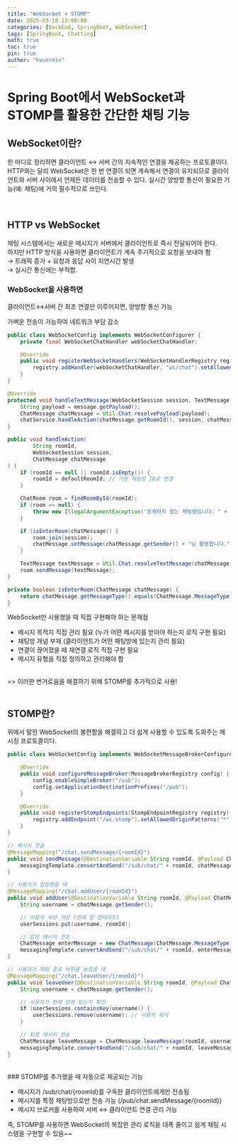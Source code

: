 ```yaml
---
title: "WebSocket + STOMP"
date: 2025-03-18 13:00:00 
categories: [BackEnd, SpringBoot, WebSocket]
tags: [SpringBoot, Chatting]
math: true
toc: true
pin: true
author: "hvunrnin"
---
```


# Spring Boot에서 WebSocket과 STOMP를 활용한 간단한 채팅 기능

## WebSocket이란?

한 마디로 정리하면 클라이언트 ↔ 서버 간의 지속적인 연결을 제공하는 프로토콜이다. 
HTTP와는 달리 WebSocket은 한 번 연결이 되면 계속해서 연결이 유지되므로 클라이언트와 서버 사이에서 언제든 데이터를 전송할 수 있다. 실시간 양방향 통신이 필요한 기능(예: 채팅)에 거의 필수적으로 쓰인다.

<br>

## HTTP vs WebSocket

채팅 시스템에서는 새로운 메시지가 서버에서 클라이언트로 즉시 전달되어야 한다. 
<br>하지만 HTTP 방식을 사용하면 클라이언트가 계속 주기적으로 요청을 보내야 함 
<br>→ 트래픽 증가 + 요청과 응답 사이 지연시간 발생
<br> → 실시간 통신에는 부적합.

### WebSocket을 사용하면
클라이언트↔서버 간 최초 연결만 이루어지면, 양방향 통신 가능

가벼운 전송이 가능하여 네트워크 부담 감소

```java
public class WebSocketConfig implements WebSocketConfigurer {
    private final WebSocketChatHandler webSocketChatHandler;

    @Override
    public void registerWebSocketHandlers(WebSocketHandlerRegistry registry) {
        registry.addHandler(webSocketChatHandler, "ws/chat").setAllowedOrigins("*");
    }
}
```
```java
@Override
protected void handleTextMessage(WebSocketSession session, TextMessage message) {
    String payload = message.getPayload();
    ChatMessage chatMessage = Util.Chat.resolvePayload(payload);
    chatService.handleAction(chatMessage.getRoomId(), session, chatMessage);
}
```
```java
public void handleAction(
        String roomId,
        WebSocketSession session,
        ChatMessage chatMessage
) {
    if (roomId == null || roomId.isEmpty()) {
        roomId = defaultRoomId; // 기본 채팅방 ID로 변경
    }

    ChatRoom room = findRoomById(roomId);
    if (room == null) {
        throw new IllegalArgumentException("존재하지 않는 채팅방입니다: " + roomId);
    }

    if (isEnterRoom(chatMessage)) {
        room.join(session);
        chatMessage.setMessage(chatMessage.getSender() + "님 환영합니다.");
    }

    TextMessage textMessage = Util.Chat.resolveTextMessage(chatMessage);
    room.sendMessage(textMessage);
}

private boolean isEnterRoom(ChatMessage chatMessage) {
    return chatMessage.getMessageType().equals(ChatMessage.MessageType.ENTER);
}
```
WebSocket만 사용했을 때 직접 구현해야 하는 문제점
- 메시지 목적지 직접 관리 필요 (누가 어떤 메시지를 받아야 하는지 로직 구현 필요)
- 채팅방 개념 부재 (클라이언트가 어떤 채팅방에 있는지 관리 필요)
- 연결이 끊어졌을 때 재연결 로직 직접 구현 필요
- 메시지 유형을 직접 정의하고 관리해야 함

<br>
=> 이러한 번거로움을 해결하기 위해 STOMP를 추가적으로 사용!
<br>
<br>

## STOMP란?

위에서 말한 WebSocket의 불편함을 해결하고 더 쉽게 사용할 수 있도록 도와주는 메시징 프로토콜이다.
```java
public class WebSocketConfig implements WebSocketMessageBrokerConfigurer {

    @Override
    public void configureMessageBroker(MessageBrokerRegistry config) {
        config.enableSimpleBroker("/sub");
        config.setApplicationDestinationPrefixes("/pub");
    }

    @Override
    public void registerStompEndpoints(StompEndpointRegistry registry) {
        registry.addEndpoint("/ws-stomp").setAllowedOriginPatterns("*").withSockJS();
    }
}
```
```java
// 메시지 전송
@MessageMapping("/chat.sendMessage/{roomId}")
public void sendMessage(@DestinationVariable String roomId, @Payload ChatMessage chatMessage) {
    messagingTemplate.convertAndSend("/sub/chat/" + roomId, chatMessage);
}

// 사용자가 입장했을 때
@MessageMapping("/chat.addUser/{roomId}")
public void addUser(@DestinationVariable String roomId, @Payload ChatMessage chatMessage, SimpMessageHeaderAccessor headerAccessor) {
    String username = chatMessage.getSender();

    // 사용자 세션 저장 (현재 방 업데이트)
    userSessions.put(username, roomId);

    // 입장 메시지 전송
    ChatMessage enterMessage = new ChatMessage(ChatMessage.MessageType.ENTER, roomId, username, username + "님이 입장하셨습니다.");
    messagingTemplate.convertAndSend("/sub/chat/" + roomId, enterMessage);
}

// 사용자가 채팅 종료 버튼을 눌렀을 때
@MessageMapping("/chat.leaveUser/{roomId}")
public void leaveUser(@DestinationVariable String roomId, @Payload ChatMessage chatMessage) {
    String username = chatMessage.getSender();

    // 사용자가 현재 방에 있는지 확인
    if (userSessions.containsKey(username)) {
        userSessions.remove(username); // 사용자 제거
    }

    // 퇴장 메시지 전송
    ChatMessage leaveMessage = ChatMessage.leaveMessage(roomId, username);
    messagingTemplate.convertAndSend("/sub/chat/" + roomId, leaveMessage);
}
```
<br>
### STOMP를 추가했을 때 자동으로 제공되는 기능

- 메시지가 /sub/chat/{roomId}를 구독한 클라이언트에게만 전송됨
- 메시지를 특정 채팅방으로만 전송 가능 (/pub/chat.sendMessage/{roomId})
- 메시지 브로커를 사용하여 서버 ↔ 클라이언트 연결 관리 가능

즉, STOMP를 사용하면 WebSocket의 복잡한 관리 로직을 대폭 줄이고 쉽게 채팅 시스템을 구현할 수 있음~~


